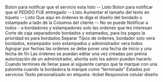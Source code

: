 Boton para notificar que el servicio esta listo -- Listo
Boton para notificar que el PEDIDO FUE entregado -- Listo
Aumentar el tamaño del texto en tiquets -- Listo
Que aquí en órdenes te diga el diseño del bordado o estampado a lado de la Columna del cliente -- No se puede
Notificar a todos - a bordadores y estampadores solo las ordenes que les interesan
Corte de caja separadondo bordados y estamados, para los pagos la prioridad es para bordados
Separar Tipos de ordenes, bordador solo vera bordados, estampador solo estampados y administrador vera todos
Agrupar por fechas las ordenes se debe poner una fecha de inicio y una fecha de fin
Las órdenes se puedan editar una vez creadas por previa autorización de un administrador, ahorita solo los admin pueden hacerlo
Cuando termines de llenar pase al siguiente campo
que te marque con una palomita cuando la bordadora la marque como “terminado”
Estados por servicios
Texto personalizado en etiqueta -ticket
Responsive celular diseño
